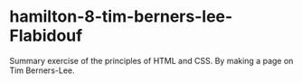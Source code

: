 # hamilton-8-tim-berners-lee-Flabidouf
Summary exercise of the principles of HTML and CSS. By making a page on Tim Berners-Lee.
